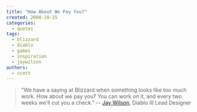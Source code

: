 ```yaml
---
title: "How About We Pay You?"
created: 2008-10-15
categories: 
  - quotes
tags: 
  - blizzard
  - diablo
  - games
  - inspiration
  - jaywilson
authors: 
  - scott
---
```


> "We have a saying at Blizzard when something looks like too much work. How about we pay you? You can work on it, and every two weeks we'll cut you a check." \-- [Jay Wilson](http://kotaku.com/5062731/), Diablo III Lead Designer
